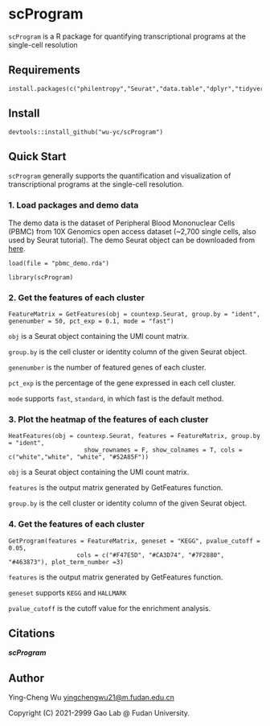 # scProgram
`scProgram` is a R package for quantifying transcriptional programs at the single-cell resolution

## Requirements
    install.packages(c("philentropy","Seurat","data.table","dplyr","tidyverse","Matrix","pheatmap","RColorBrewer","clusterProfiler","ggplot2"))    

## Install
    devtools::install_github("wu-yc/scProgram")

## Quick Start
`scProgram` generally supports the quantification and visualization of transcriptional programs at the single-cell resolution. 

### 1. Load packages and demo data
The demo data is the dataset of Peripheral Blood Mononuclear Cells (PBMC) from 10X Genomics open access dataset (~2,700 single cells, also used by Seurat tutorial). The demo Seurat object can be downloaded from [here](https://figshare.com/articles/dataset/scProgram_-_pbmc_demo_rda/13670038).


    load(file = "pbmc_demo.rda")
    
    library(scProgram)


### 2. Get the features of each cluster
    FeatureMatrix = GetFeatures(obj = countexp.Seurat, group.by = "ident", genenumber = 50, pct_exp = 0.1, mode = "fast")

`obj` is a Seurat object containing the UMI count matrix. 

`group.by` is the cell cluster or identity column of the given Seurat object.

`genenumber` is the number of featured genes of each cluster.

`pct_exp` is the percentage of the gene expressed in each cell cluster.

`mode` supports `fast`, `standard`, in which fast is the default method.



### 3. Plot the heatmap of the features of each cluster
    HeatFeatures(obj = countexp.Seurat, features = FeatureMatrix, group.by = "ident", 
                         show_rownames = F, show_colnames = T, cols = c("white","white", "white", "#52A85F"))

`obj` is a Seurat object containing the UMI count matrix. 

`features` is the output matrix generated by GetFeatures function.

`group.by` is the cell cluster or identity column of the given Seurat object.



### 4. Get the features of each cluster
    GetProgram(features = FeatureMatrix, geneset = "KEGG", pvalue_cutoff = 0.05,
                       cols = c("#F47E5D", "#CA3D74", "#7F2880", "#463873"), plot_term_number =3)


`features` is the output matrix generated by GetFeatures function.

`geneset` supports `KEGG` and `HALLMARK`

`pvalue_cutoff` is the cutoff value for the enrichment analysis.






## Citations
**_scProgram_**


## Author
Ying-Cheng Wu
yingchengwu21@m.fudan.edu.cn

Copyright (C) 2021-2999 Gao Lab @ Fudan University.



